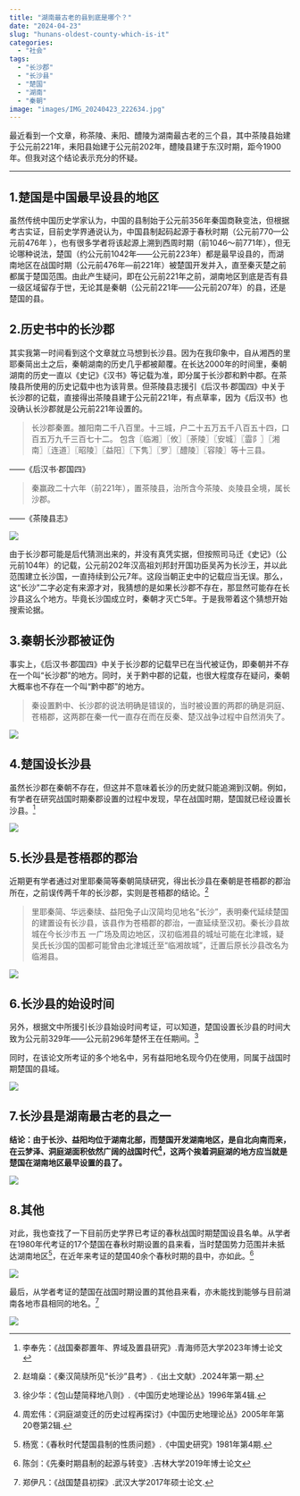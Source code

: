 ```yaml
---
title: "湖南最古老的县到底是哪个？"
date: "2024-04-23"
slug: "hunans-oldest-county-which-is-it"
categories: 
  - "社会"
tags: 
  - "长沙郡"
  - "长沙县"
  - "楚国"
  - "湖南"
  - "秦朝"
image: "images/IMG_20240423_222634.jpg"
---
```


最近看到一个文章，称茶陵、耒阳、醴陵为湖南最古老的三个县，其中茶陵县始建于公元前221年，耒阳县始建于公元前202年，醴陵县建于东汉时期，距今1900年。但我对这个结论表示充分的怀疑。

---

## 1.楚国是中国最早设县的地区

虽然传统中国历史学家认为，中国的县制始于公元前356年秦国商鞅变法，但根据考古实证，目前史学界通说认为，中国县制起码起源于春秋时期（公元前770—公元前476年 ），也有很多学者将该起源上溯到西周时期（前1046～前771年），但无论哪种说法，楚国（约公元前1042年——公元前223年）都是最早设县的，而湖南地区在战国时期（公元前476年—前221年）被楚国开发并入，直至秦灭楚之前都属于楚国范围。由此产生疑问，即在公元前221年之前，湖南地区到底是否有县一级区域留存于世，无论其是秦朝（公元前221年——公元前207年）的县，还是楚国的县。

## 2.历史书中的长沙郡
其实我第一时间看到这个文章就立马想到长沙县。因为在我印象中，自从湘西的里耶秦简出土之后，秦朝湖南的历史几乎都被颠覆。在长达2000年的时间里，秦朝湖南的历史一直以《史记》《汉书》等记载为准，即分属于长沙郡和黔中郡。在茶陵县所使用的历史记载中也为该背景。但茶陵县志援引《后汉书·郡国四》中关于长沙郡的记载，直接得出茶陵县建于公元前221年，有点草率，因为《后汉书》也没确认长沙郡就是公元前221年设置的。

> 长沙郡秦置。雒阳南二千八百里。十三城，户二十五万五千八百五十四，口百五万九千三百七十二。
> 包含〖临湘〗〖攸〗〖荼陵〗〖安城〗〖霝阝〗〖湘南〗〖连道〗〖昭陵〗〖益阳〗〖下隽〗〖罗〗〖醴陵〗〖容陵〗等十三县。

——《后汉书·郡国四》

> 秦赢政二十六年（前221年），置茶陵县，治所含今茶陵、炎陵县全境，属长沙郡。

——《茶陵县志》

![](images/20240423180307-1024x749.png)

由于长沙郡可能是后代猜测出来的，并没有真凭实据，但按照司马迁《史记》（公元前104年）的记载，公元前202年汉高祖刘邦封开国功臣吴芮为长沙王，并以此范围建立长沙国，一直持续到公元7年。这段当朝正史中的记载应当无误。那么，这“长沙”二字必定有来源才对，我猜想的是如果长沙郡不存在，那显然可能存在长沙县这么个地方。毕竟长沙国成立时，秦朝才灭亡5年。于是我带着这个猜想开始搜索论据。


## 3.秦朝长沙郡被证伪


事实上，《后汉书·郡国四》中关于长沙郡的记载早已在当代被证伪，即秦朝并不存在一个叫“长沙郡”的地方。同时，关于黔中郡的记载，也很大程度存在疑问，秦朝大概率也不存在一个叫“黔中郡”的地方。

> 秦设置黔中、长沙郡的说法明确是错误的，当时被设置的两郡的确是洞庭、苍梧郡，这两郡在秦一代一直存在而在反秦、楚汉战争过程中自然消失了。

![](images/20240423192420.png)

## 4.楚国设长沙县

虽然长沙郡在秦朝不存在，但这并不意味着长沙的历史就只能追溯到汉朝。例如，有学者在研究战国时期秦郡设置的过程中发现，早在战国时期，楚国就已经设置长沙县。[^1] 

![](images/20240423193021.png)

## 5.长沙县是苍梧郡的郡治

近期更有学者通过对里耶秦简等秦朝简牍研究，得出长沙县在秦朝是苍梧郡的郡治所在，之前误传两千年的长沙郡，实则是苍梧郡的结论。[^2] 

> 里耶秦简、华远秦牍、益阳兔子山汉简均见地名“长沙”，表明秦代延续楚国的建置设有长沙县，该县作为苍梧郡的郡治，一直延续至汉初。秦长沙县故城在今长沙市五 一广场及周边地区，汉初临湘县的城址可能在北津城，疑吴氏长沙国的国都可能曾由北津城迁至“临湘故城”，迁置后原长沙县改名为临湘县。

![](images/20240423195955.png)

## 6.长沙县的始设时间

另外，根据文中所援引长沙县始设时间考证，可以知道，楚国设置长沙县的时间大致为公元前329年——公元前296年楚怀王在任期间。[^3] 

同时，在该论文所考证的多个地名中，另有益阳地名现今仍在使用，同属于战国时期楚国的县域。

![](images/20240423202953.png)

## 7.长沙县是湖南最古老的县之一

**结论：由于长沙、益阳均位于湖南北部，而楚国开发湖南地区，是自北向南而来，在云梦泽、洞庭湖面积依然广阔的战国时代[^4]，这两个挨着洞庭湖的地方应当就是楚国在湖南地区最早设置的县了。**

![](images/20240423204539.png)

## 8.其他
对此，我也查找了一下目前历史学界已考证的春秋战国时期楚国设县名单。从学者在1980年代考证的17个楚国在春秋时期设置的县来看，当时楚国势力范围并未抵达湖南地区[^5]，在近年来考证的楚国40余个春秋时期的县中，亦如此。[^6]

![](images/20240423201354.png)


最后，从学者考证的楚国在战国时期设置的其他县来看，亦未能找到能够与目前湖南各地市县相同的地名。[^7]

![](images/20240423202824.png)






[^1]:李奉先：《战国秦郡置年、界域及置县研究》.青海师范大学2023年博士论文
[^2]:赵堉燊：《秦汉简牍所见“长沙”县考》.《出土文献》.2024年第一期.
[^3]:徐少华：《包山楚简释地八则》.《中国历史地理论丛》1996年第4辑.
[^4]:周宏伟：《洞庭湖变迁的历史过程再探讨》《中国历史地理论丛》2005年年第20卷第2辑.
[^5]:杨宽：《春秋时代楚国县制的性质问题》.《中国史研究》1981年第4期.
[^6]:陈剑：《先秦时期县制的起源与转变》.吉林大学2019年博士论文
[^7]:郑伊凡：《战国楚县初探》.武汉大学2017年硕士论文.